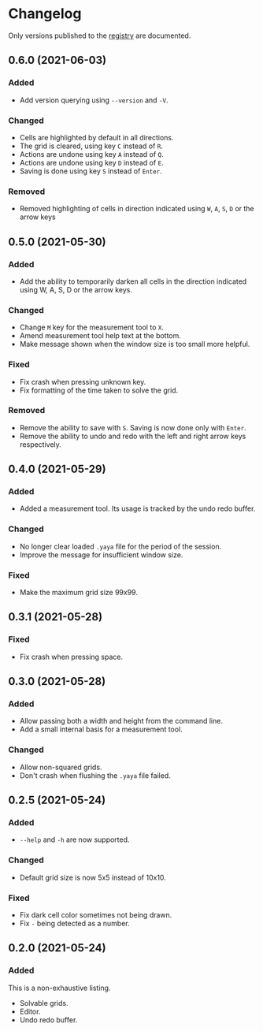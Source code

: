 # Changelog

Only versions published to the [registry](https://crates.io/crates/yayagram/versions) are documented.

<!--Order: Added, Changed, Fixed, Removed-->

## 0.6.0 (2021-06-03)

### Added

* Add version querying using `--version` and `-V`.

### Changed

* Cells are highlighted by default in all directions.
* The grid is cleared, using key `C` instead of `R`.
* Actions are undone using key `A` instead of `Q`.
* Actions are undone using key `D` instead of `E`.
* Saving is done using key `S` instead of `Enter`.

### Removed

* Removed highlighting of cells in direction indicated using `W`, `A`, `S`, `D` or the arrow keys

## 0.5.0 (2021-05-30)

### Added

* Add the ability to temporarily darken all cells in the direction indicated using W, A, S, D or the arrow keys.

### Changed

* Change `M` key for the measurement tool to `X`.
* Amend measurement tool help text at the bottom.
* Make message shown when the window size is too small more helpful.

### Fixed

* Fix crash when pressing unknown key.
* Fix formatting of the time taken to solve the grid.

### Removed

* Remove the ability to save with `S`. Saving is now done only with `Enter`.
* Remove the ability to undo and redo with the left and right arrow keys respectively.

## 0.4.0 (2021-05-29)

### Added

* Added a measurement tool. Its usage is tracked by the undo redo buffer.

### Changed

* No longer clear loaded `.yaya` file for the period of the session.
* Improve the message for insufficient window size.

### Fixed

* Make the maximum grid size 99x99.

## 0.3.1 (2021-05-28)

### Fixed

* Fix crash when pressing space.

## 0.3.0 (2021-05-28)

### Added

* Allow passing both a width and height from the command line.
* Add a small internal basis for a measurement tool.

### Changed

* Allow non-squared grids.
* Don't crash when flushing the `.yaya` file failed.

## 0.2.5 (2021-05-24)

### Added

* `--help` and `-h` are now supported.

### Changed

* Default grid size is now 5x5 instead of 10x10.

### Fixed

* Fix dark cell color sometimes not being drawn.
* Fix `-` being detected as a number.

## 0.2.0 (2021-05-24)

### Added

This is a non-exhaustive listing.

* Solvable grids.
* Editor.
* Undo redo buffer.